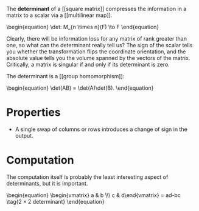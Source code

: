 The **determinant** of a [[square matrix]] compresses the information in a matrix to a scalar via a [[multilinear map]]. 


\begin{equation}
\det: M_{n \times n}(F) \to F
\end{equation}

Clearly, there will be information loss for any matrix of rank greater than one, so what can the determinant really tell us? The sign of the scalar tells you whether the transformation flips the coordinate orientation, and the absolute value tells you the volume spanned by the vectors of the matrix. Critically, a matrix is singular if and only if its determinant is zero.

The determinant is a [[group homomorphism]]:

\begin{equation}
\det(AB) = \det(A)\det(B).
\end{equation}

# Properties

* A single swap of columns or rows introduces a change of sign in the output.

# Computation

The computation itself is probably the least interesting aspect of determinants, but it is important.

\begin{equation}
\begin{vmatrix} a & b \\\\\ c & d\end{vmatrix} = ad-bc \tag{$2\times 2$ determinant}
\end{equation}